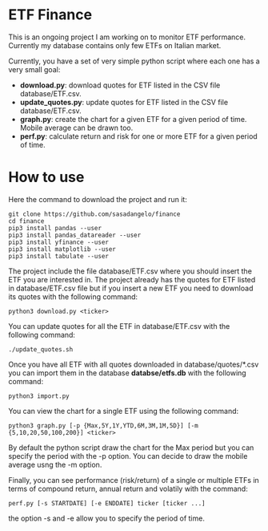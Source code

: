 # ETF Finance

This is an ongoing project I am working on to monitor ETF performance. Currently my database contains only few ETFs on Italian market. 

Currently, you have a set of very simple python script where each one has a very small goal:
* **download.py**: download quotes for ETF listed in the CSV file database/ETF.csv.
* **update_quotes.py**: update quotes for ETF listed in the CSV file database/ETF.csv.
* **graph.py**: create the chart for a given ETF for a given period of time. Mobile average can be drawn too.
* **perf.py**: calculate return and risk for one or more ETF for a given period of time.

# How to use

Here the command to download the project and run it:

```
git clone https://github.com/sasadangelo/finance
cd finance
pip3 install pandas --user
pip3 install pandas_datareader --user
pip3 install yfinance --user
pip3 install matplotlib --user
pip3 install tabulate --user
```

The project include the file database/ETF.csv where you should insert the ETF you are interested in. The project already has the quotes for ETF listed in database/ETF.csv file but if you insert a new ETF you need to download its quotes with the following command:

```
python3 download.py <ticker>
```

You can update quotes for all the ETF in database/ETF.csv with the following command:

```
./update_quotes.sh
```

Once you have all ETF with all quotes downloaded in database/quotes/\*.csv you can import them in the database **databse/etfs.db** with the following command:

```
python3 import.py
```

You can view the chart for a single ETF using the following command:

```
python3 graph.py [-p {Max,5Y,1Y,YTD,6M,3M,1M,5D}] [-m {5,10,20,50,100,200}] <ticker>
```

By default the python script draw the chart for the Max period but you can specify the period with the -p option. You can decide to draw the mobile average usng the -m option.

Finally, you can see performance (risk/return) of a single or multiple ETFs in terms of compound return, annual return and volatily with the command:

```
perf.py [-s STARTDATE] [-e ENDDATE] ticker [ticker ...]
```

the option -s and -e allow you to specify the period of time.
